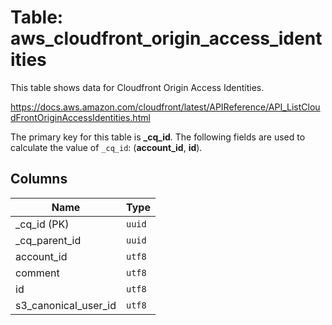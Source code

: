 # Table: aws_cloudfront_origin_access_identities

This table shows data for Cloudfront Origin Access Identities.

https://docs.aws.amazon.com/cloudfront/latest/APIReference/API_ListCloudFrontOriginAccessIdentities.html

The primary key for this table is **_cq_id**.
The following fields are used to calculate the value of `_cq_id`: (**account_id**, **id**).

## Columns

| Name          | Type          |
| ------------- | ------------- |
|_cq_id (PK)|`uuid`|
|_cq_parent_id|`uuid`|
|account_id|`utf8`|
|comment|`utf8`|
|id|`utf8`|
|s3_canonical_user_id|`utf8`|